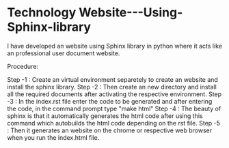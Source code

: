 # Technology Website---Using-Sphinx-library
I have developed an website using Sphinx library in python where it acts like an professional user document website.

Procedure:

Step -1 :  Create an virtual environment separetely to create an website and install the sphinx library.
Step -2 :  Then create an new directory and install all the required documents after activating the respective environment.
Step -3 :  In the index.rst file enter the code to be generated and after entering the code, in the command prompt type "make html"
Step -4 :  The beauty of sphinx is that it automatically generates the html code after using this command which autobuilds the html code depending on the rst file.
Step -5 :  Then it generates an website on the chrome or respective web browser when you run the index.html file.

 
